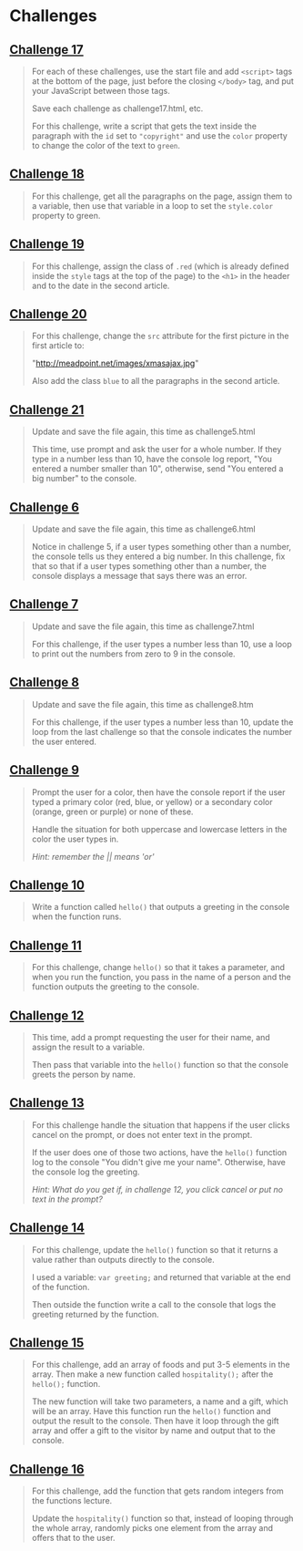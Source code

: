 # Challenges 

## [Challenge 17](./challenge17.html)

>For each of these challenges, use the start file and add `<script>` tags at the bottom of the page, just before the closing `</body>` tag, and put your JavaScript between those tags.
>
>Save each challenge as challenge17.html, etc.
>
>For this challenge, write a script that gets the text inside the paragraph with the `id` set to `"copyright"` and use the `color` property to change the color of the text to `green`.

## [Challenge 18](./challenge18.html)

>For this challenge, get all the paragraphs on the page, assign them to a variable, then use that variable in a loop to set the `style.color` property to green.

## [Challenge 19](./challenge19.html)

>For this challenge, assign the class of `.red` (which is already defined inside the `style` tags at the top of the page) to the `<h1>` in the header and to the date in the second article.

## [Challenge 20](./challenge20.html)

>For this challenge, change the `src` attribute for the first picture in the first article to:
>
>"http://meadpoint.net/images/xmasajax.jpg"
>
>Also add the class `blue` to all the paragraphs in the second article.

## [Challenge 21](./challenge21.html)

>Update and save the file again, this time as challenge5.html
>
>This time, use prompt and ask the user for a whole number. If they type in a number less than 10, have the console log report, "You entered a number smaller than 10", otherwise, send "You entered a big number" to the console.

## [Challenge 6](./challenge06.html)

>Update and save the file again, this time as challenge6.html
>
>Notice in challenge 5, if a user types something other than a number, the console tells us they entered a big number. In this challenge, fix that so that if a user types something other than a number, the console displays a message that says there was an error.

## [Challenge 7](./challenge07.html)

>Update and save the file again, this time as challenge7.html
>
>For this challenge, if the user types a number less than 10, use a loop to print out the numbers from zero to 9 in the console.

## [Challenge 8](./challenge08.html)

>Update and save the file again, this time as challenge8.htm 
>
>For this challenge, if the user types a number less than 10, update the loop from the last challenge so that the console indicates the number the user entered.

## [Challenge 9](./challenge09.html)

>Prompt the user for a color, then have the console report if the user typed a primary color (red, blue, or yellow) or a secondary color (orange, green or purple) or none of these. 
>
>Handle the situation for both uppercase and lowercase letters in the color the user types in. 
>
>_Hint: remember the || means 'or'_

## [Challenge 10](./challenge10.html)

>Write a function called `hello()` that outputs a greeting in the console when the function runs.

## [Challenge 11](./challenge11.html)

>For this challenge, change `hello()` so that it takes a parameter, and when you run the function, you pass in the name of a person and the function outputs the greeting to the console.

## [Challenge 12](./challenge12.html)

>This time, add a prompt requesting the user for their name, and assign the result to a variable.
>
>Then pass that variable into the `hello()` function so that the console greets the person by name.

## [Challenge 13](./challenge13.html)

>For this challenge handle the situation that happens if the user clicks cancel on the prompt, or does not enter text in the prompt. 
>
>If the user does one of those two actions, have the `hello()` function log to the console "You didn't give me your name". Otherwise, have the console log the greeting.
>
>_Hint: What do you get if, in challenge 12, you click cancel or put no text in the prompt?_

## [Challenge 14](./challenge14.html)

>For this challenge, update the `hello()` function so that it returns a value rather than outputs directly to the console. 
>
>I used a variable: `var greeting;` and returned that variable at the end of the function. 
>
>Then outside the function write a call to the console that logs the greeting returned by the function.

## [Challenge 15](./challenge15.html)

>For this challenge, add an array of foods and put 3-5 elements in the array. Then make a new function called `hospitality();` after the `hello();` function. 
>
>The new function will take two parameters, a name and a gift, which will be an array. Have this function run the `hello()` function and output the result to the console. Then have it loop through the gift array and offer a gift to the visitor by name and output that to the console.

## [Challenge 16](./challenge16.html)

>For this challenge, add the function that gets random integers from the functions lecture. 
>
>Update the `hospitality()` function so that, instead of looping through the whole array, randomly picks one element from the array and offers that to the user.

